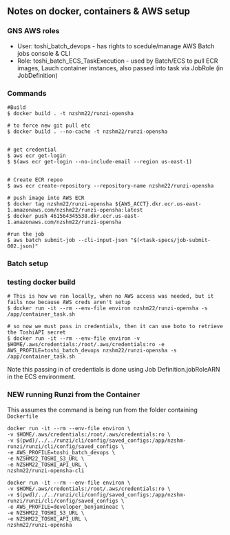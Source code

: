 ## Notes on docker, containers & AWS setup


### GNS AWS roles

 - User: toshi_batch_devops - has rights to scedule/manage AWS Batch jobs console & CLI
 - Role: toshi_batch_ECS_TaskExecution - used by Batch/ECS to pull ECR images, Lauch container instances, also passed into task via JobRole (in JobDefinition)

### Commands

```
#Build
$ docker build . -t nzshm22/runzi-opensha 

# to force new git pull etc
$ docker build . --no-cache -t nzshm22/runzi-opensha


# get credential
$ aws ecr get-login
$ $(aws ecr get-login --no-include-email --region us-east-1)


# Create ECR repoo
$ aws ecr create-repository --repository-name nzshm22/runzi-opensha

# push image into AWS ECR
$ docker tag nzshm22/runzi-opensha ${AWS_ACCT}.dkr.ecr.us-east-1.amazonaws.com/nzshm22/runzi-opensha:latest
$ docker push 461564345538.dkr.ecr.us-east-1.amazonaws.com/nzshm22/runzi-opensha

#run the job
$ aws batch submit-job --cli-input-json "$(<task-specs/job-submit-002.json)"
```


### Batch setup


### testing docker build

```
# This is how we ran locally, when no AWS access was needed, but it fails now because AWS creds aren't setup
$ docker run -it --rm --env-file environ nzshm22/runzi-opensha -s /app/container_task.sh

# so now we must pass in credentials, then it can use boto to retrieve the ToshiAPI secret
$ docker run -it --rm --env-file environ -v $HOME/.aws/credentials:/root/.aws/credentials:ro -e AWS_PROFILE=toshi_batch_devops nzshm22/runzi-opensha -s /app/container_task.sh

```

Note this passing in of credentials is done using Job Definition.jobRoleARN in the ECS environment.


### NEW running Runzi from the Container


This assumes the command is being run from the folder containing `Dockerfile`

```
docker run -it --rm --env-file environ \
-v $HOME/.aws/credentials:/root/.aws/credentials:ro \
-v $(pwd)/../../runzi/cli/config/saved_configs:/app/nzshm-runzi/runzi/cli/config/saved_configs \
-e AWS_PROFILE=toshi_batch_devops \
-e NZSHM22_TOSHI_S3_URL \
-e NZSHM22_TOSHI_API_URL \
nzshm22/runzi-opensha-cli
```

```
docker run -it --rm --env-file environ \
-v $HOME/.aws/credentials:/root/.aws/credentials:ro \
-v $(pwd)/../../runzi/cli/config/saved_configs:/app/nzshm-runzi/runzi/cli/config/saved_configs \
-e AWS_PROFILE=developer_benjamineac \
-e NZSHM22_TOSHI_S3_URL \
-e NZSHM22_TOSHI_API_URL \
nzshm22/runzi-opensha
```